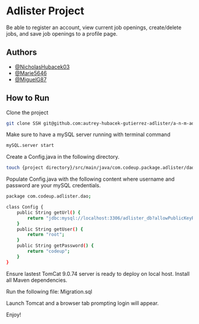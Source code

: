 # Adlister Project

Be able to register an account, view current job openings, create/delete jobs, and save job openings to a profile page.


## Authors

- [@NicholasHubacek03](https://github.com/NicholasHubacek03)
- [@Marie5646](https://github.com/Marie5646)
- [@MiguelG87](https://github.com/MiguelG87)


## How to Run
Clone the project
```bash 
git clone SSH git@github.com:autrey-hubacek-gutierrez-adlister/a-n-m-adlister.git
```
Make sure to have a mySQL server running with terminal command
```bash
mySQL.server start
```
Create a Config.java in the following directory.
```bash
touch {project directory}/src/main/java/com.codeup.package.adlister/dao/Config.java
```
Populate Config.java with the following content where username and password are your mySQL credentials.
```bash
package com.codeup.adlister.dao;

class Config {
    public String getUrl() {
        return "jdbc:mysql://localhost:3306/adlister_db?allowPublicKeyRetrieval=true&useSSL=false";
    }
    public String getUser() {
        return "root";
    }
    public String getPassword() {
        return "codeup";
    }
}
```

Ensure lastest TomCat 9.0.74 server is ready to deploy on local host. Install all Maven dependencies.

Run the following file: Migration.sql


Launch Tomcat and a browser tab prompting login will appear.

Enjoy!
